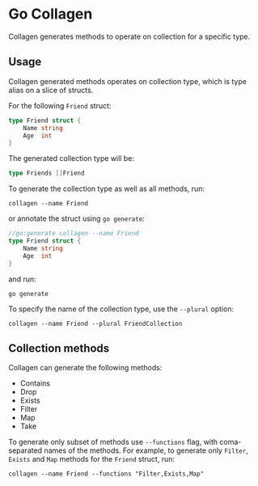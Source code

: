 # Go Collagen

Collagen generates methods to operate on collection for a specific type.

## Usage

Collagen generated methods operates on collection type, which is type alias on a slice of structs.

For the following `Friend` struct:
```go
type Friend struct {
    Name string
    Age  int
}
```

The generated collection type will be:
```go
type Friends []Friend
```

To generate the collection type as well as all methods, run:
```
collagen --name Friend
```

or annotate the struct using `go generate`:
```go
//go:generate collagen --name Friend
type Friend struct {
    Name string
    Age  int
}
```
and run:
```
go generate
```

To specify the name of the collection type, use the `--plural` option:
```
collagen --name Friend --plural FriendCollection
```

## Collection methods

Collagen can generate the following methods:
- Contains
- Drop
- Exists
- Filter
- Map
- Take
 
To generate only subset of methods use `--functions` flag, with coma-separated names of the methods. 
For example, to generate only `Filter`, `Exists` and `Map` methods for the `Friend` struct, run:
```
collagen --name Friend --functions "Filter,Exists,Map"
```
